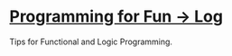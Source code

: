 # [Programming for Fun -> Log](https://naohirotamura.github.io/)

Tips for Functional and Logic Programming.
